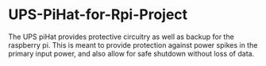 # UPS-PiHat-for-Rpi-Project
The UPS piHat provides protective circuitry as well as backup for the raspberry pi. This is meant to provide protection against power spikes in the primary input power, and also allow for safe shutdown without loss of data. 
